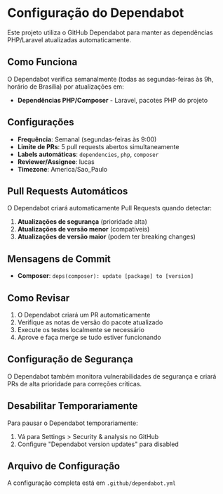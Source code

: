 # Configuração do Dependabot

Este projeto utiliza o GitHub Dependabot para manter as dependências PHP/Laravel atualizadas automaticamente.

## Como Funciona

O Dependabot verifica semanalmente (todas as segundas-feiras às 9h, horário de Brasília) por atualizações em:

- **Dependências PHP/Composer** - Laravel, pacotes PHP do projeto

## Configurações

- **Frequência**: Semanal (segundas-feiras às 9:00)
- **Limite de PRs**: 5 pull requests abertos simultaneamente
- **Labels automáticas**: `dependencies`, `php`, `composer`
- **Reviewer/Assignee**: lucas
- **Timezone**: America/Sao_Paulo

## Pull Requests Automáticos

O Dependabot criará automaticamente Pull Requests quando detectar:

1. **Atualizações de segurança** (prioridade alta)
2. **Atualizações de versão menor** (compatíveis)
3. **Atualizações de versão maior** (podem ter breaking changes)

## Mensagens de Commit

- **Composer**: `deps(composer): update [package] to [version]`

## Como Revisar

1. O Dependabot criará um PR automaticamente
2. Verifique as notas de versão do pacote atualizado
3. Execute os testes localmente se necessário
4. Aprove e faça merge se tudo estiver funcionando

## Configuração de Segurança

O Dependabot também monitora vulnerabilidades de segurança e criará PRs de alta prioridade para correções críticas.

## Desabilitar Temporariamente

Para pausar o Dependabot temporariamente:

1. Vá para Settings > Security & analysis no GitHub
2. Configure "Dependabot version updates" para disabled

## Arquivo de Configuração

A configuração completa está em `.github/dependabot.yml`
